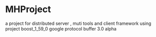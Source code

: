 # MHProject
a  project for distributed  server , muti tools and client framework
 using project
 boost_1_59_0
 google protocol buffer 3.0 alpha
